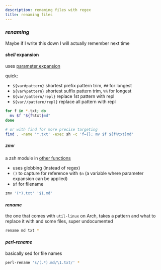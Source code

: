 ```yaml
---
description: renaming files with regex
title: renaming files
---
```


### _renaming_

Maybe if I write this down I will actually remember next time

#### _shell_ expansion

uses [parameter expansion](http://zsh.sourceforge.net/Doc/Release/Expansion.html#Parameter-Expansion)

quick:

- `${var#pattern}` shortest prefix pattern trim, `##` for longest
- `${var%pattern}` shortest suffix pattern trim, `%%` for longest
- `${var/pattern/repl}` replace 1st pattern with repl
- `${var//pattern/repl}` replace all pattern with repl

```sh
for f in *.txt; do
  mv $f "${f%txt}md"
done

# or with find for more precise targeting
find . -name '*.txt' -exec sh -c 'f={}; mv $f ${f%txt}md'
```

##### _zmv_

a zsh module in [other functions](http://zsh.sourceforge.net/Doc/Release/User-Contributions.html#Other-Functions)

- uses globbing (instead of regex)
- `()` to capture for reference with `$n`
  (a variable where parameter expansion can be applied)
- `$f` for filename

```sh
zmv '(*).txt' '$1.md'
```

#### _rename_

the one that comes with `util-linux` on Arch,
takes a pattern and what to replace it with and some files,
super undocumented

```sh
rename md txt *
```

#### _perl-rename_

basically sed for file names

```sh
perl-rename 's/(.*).md/\1.txt/' *
```
